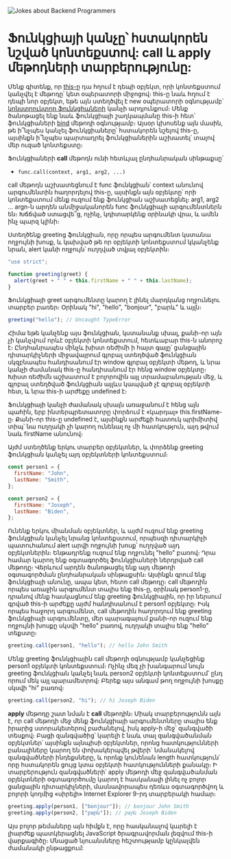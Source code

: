 ![Jokes about Backend Programmers](../assets/function_methods.jpg)

# Ֆունկցիայի կանչը՝ հստակորեն նշված կոնտեքստով: call և apply մեթոդների տարբերությունը:

Մենք գիտենք, որ [this-ը](./The%20Dynamic%20Nature%20of%20this%20in%20JavaScript.hy.md) դա հղում է դեպի օբյեկտ, որի կոնտեքստում կանչվել է մեթոդը՝ կետ օպերատորի միջոցով։ this-ը նաև հղում է դեպի նոր օբյեկտ, եթե այն ստեղծվել է new օպերատորի օգնությամբ՝ [կոնստրուկտոր ֆունկցիաների](./Creating%20Objects%20with%20Constructor%20Functions.hy.md) կանչի արդյունքում։ Մենք ծանոթացել ենք նաև ֆունկցիայի շաղկապմանը this-ի հետ՝ ֆունկցիաների [bind](./Advanced%20Functional%20Patterns.hy.md) մեթոդի օգնությամբ։ Այսօր կխոսենք այն մասին, թե ի՞նչպես կանչել ֆունկցիաները՝ հստակորեն նշելով this-ը, այսինքն ի՞նչպես պարտադրել ֆունկցիաներին աշխատել՝ տալով մեր ուզած կոնտեքստը։

Ֆունկցիաների **call** մեթոդն ունի հետևյալ ընդհանրական սինթաքսը՝

- `func.call(context, arg1, arg2, ...)`

call մեթոդն աշխատեցնում է func ֆունկցիան՝ context անունով արգումենտին հաղորդելով this-ը, այսինքն այն օբյեկտը՝ որի կոնտեքստում մենք ուզում ենք ֆունկցիան աշխատեցնել։ arg1, arg2 ... argn-ն արդեն անմիջականորեն func ֆունկցիայի արգումենտներն են։ Խճճված ստացվե՞ց, ոչինչ, կդիտարկենք օրինակի վրա, և ամեն ինչ պարզ կլինի։

Ստեղծենք greeting ֆունկցիան, որը որպես արգումենտ կստանա ողջույնի խոսք, և կախված թե որ օբյեկտի կոնտեքստում կկանչենք նրան, alert կանի ողջույն՝ ուղղված տվյալ օբյեկտին։

```js
"use strict";

function greeting(greet) {
  alert(greet + " " + this.firstName + " " + this.lastName);
}
```

Ֆունկցիայի greet արգումենտը կարող է լինել մարդկանց ողջունելու տարբեր բառեր։ Օրինակ "hi", "hello", "bonjour", "բարև" և այլն։

```js
greeting("hello"); // Uncaught TypeError
```

Հիմա եթե կանչենք այս ֆունկցիան, կստանանք սխալ, քանի-որ այն չի կանչվում որևէ օբյեկտի կոնտեքստում, հետևաբար this-ն անորոշ է։ Ընդհանրապես մինչև խիստ ռեժիմի ի հայտ գալը՝ ցանցային դիտարկիչների միջավայրում գլոբալ ստեղծված ֆունկցիան սկզբնապես հանդիսանում էր window գլոբալ օբյեկտի մեթոդ, և նրա կանչի ժամանակ this-ը հանդիսանում էր հենց window օբյեկտը։ Խիստ ռեժիմն աշխատում է բոլորովին այլ տրամաբանության մեջ, և գլոբալ ստեղծված ֆունկցիան այլևս կապված չէ գլոբալ օբյեկտի հետ, և նրա this-ի արժեքը undefined է։

Ֆունկցիայի կանչի ժամանակ սխալն առաջանում է հենց այն պահին, երբ ինտերպրետատորը փորձում է «կարդալ» this.firstName-ը։ Քանի-որ this-ը undefined է, այսինքն արժեքի հատուկ պրիմիտիվ տիպ՝ նա ուղղակի չի կարող ունենալ ոչ մի հատկություն, այդ թվում նաև firstName անունով։

Այժմ ստեղծենք երկու տարբեր օբյեկտներ, և փորձենք greeting ֆունկցիան կանչել այդ օբյեկտների կոնտեքստում։

```js
const person1 = {
  firstName: "John",
  lastName: "Smith",
};

const person2 = {
  firstName: "Joseph",
  lastName: "Biden",
};
```

Ունենք երկու միանման օբյեկտներ, և այժմ ուզում ենք greeting ֆունկցիան կանչել նրանց կոնտեքստում, որպեսզի դիտարկիչի պատուհանում alert արվի ողջույնի խոսք՝ ուղղված այդ օբյեկտներին։ Ենթադրենք ուզում ենք ողջունել "hello" բառով։ Դրա համար կարող ենք օգտագործել ֆունկցիաների ներդրված call մեթոդը։ Վերևում արդեն ծանոթացել ենք այդ մեթոդի օգտագործման ընդհանրական սինթաքսին։ Այսինքն գրում ենք ֆունկցիայի անունը, ապա կետ, հետո call մեթոդը։ call մեթոդին որպես առաջին արգումենտ տալիս ենք this-ը, օրինակ person1-ը, դրանով մենք հասկացնում ենք greeting ֆունկցիային, որ իր ներսում գրված this-ի արժեքը այժմ հանդիսանում է person1 օբյեկտը։ Իսկ որպես հաջորդ արգումենտ, call մեթոդին հաղորդում ենք greeting ֆունկցիայի արգումենտը, մեր պարագայում քանի-որ ուզում ենք ողջույնի խոսքը սկսվի "hello" բառով, ուղղակի տալիս ենք "hello" տեքստը։

```js
greeting.call(person1, "hello"); // hello John Smith
```

Մենք greeting ֆունկցիային call մեթոդի օգնությամբ կանչեցինք person1 օբյեկտի կոնտեքստում։ Ոչինչ մեզ չի խանգարում նույն greeting ֆունկցիան կանչել նաև person2 օբյեկտի կոնտեքստում՝ ընդ որում մեկ այլ պարամետրով։ Բերեք այս անգամ թող ողջույնի խոսքը սկսվի "hi" բառով։

```js
greeting.call(person2, "hi"); // hi Joseph Biden
```

**apply** մեթոդը շատ նման է **call** մեթոդին։ Միակ տարբերությունն այն է, որ call մեթոդի մեջ մենք ֆունկցիայի արգումենտները տալիս ենք իրարից ստորակետերով բաժանելով, իսկ apply-ի մեջ՝ զանգվածի տեսքով։ Բացի զանգվածից՝ կարելի է նաև տալ զանգվածանման օբյեկտներ՝ այսինքն այնպիսի օբյեկտներ, որոնց հատկությունների բանալիները կարող են փոխակերպվել թվերի` նմանակելով զանգվածների ինդեքսները, և որոնք կունենան length հատկություն՝ որը հստակորեն ցույց կտա օբյեկտի հատկությունների քանակը։ Ի տարբերություն զանգվածների՝ apply մեթոդի մեջ զանգվածանման օբյեկտների օգտագործումը կարող է հասկանալի լինել ոչ բոլոր ցանցային դիտարկիչների, մասնավորապես դեռևս օգտագործվող և բոլորի կողմից «սիրելի» Internet Explorer 9-րդ տարբերակի համար։

```js
greeting.apply(person1, ["bonjour"]); // bonjour John Smith
greeting.apply(person2, ["բարև"]); // բարև Joseph Biden
```

Այս բոլոր թեմաները այն հիմքն է, որը հասկանալով կարելի է լիարժեք պատկերացնել JavaScript ծրագրավորման լեզվում this-ի վարքագիծը։ Մնացած նյուանսները հեշտությամբ կընկալվեն ժամանակի ընթացքում:
